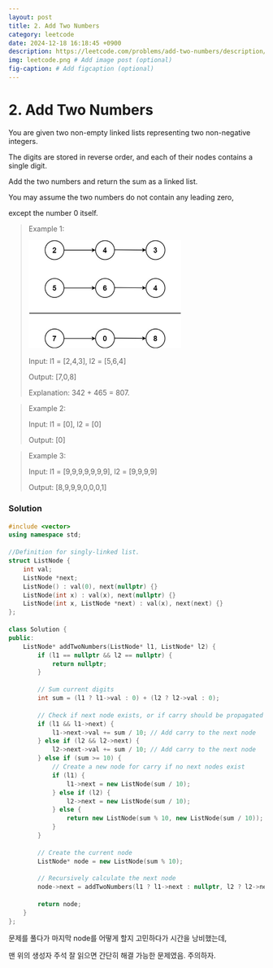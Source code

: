 ```yaml
---
layout: post
title: 2. Add Two Numbers
category: leetcode
date: 2024-12-18 16:18:45 +0900
description: https://leetcode.com/problems/add-two-numbers/description/
img: leetcode.png # Add image post (optional)
fig-caption: # Add figcaption (optional)
---
```


            
# 2. Add Two Numbers

You are given two non-empty linked lists representing two non-negative integers. 

The digits are stored in reverse order, and each of their nodes contains a single digit.

Add the two numbers and return the sum as a linked list.

You may assume the two numbers do not contain any leading zero, 

except the number 0 itself.



> Example 1:
> 
> <img src="../imgs/addtwonumber1.jpg" alt="addtwonumber1" width="300"/>
> 
> Input: l1 = [2,4,3], l2 = [5,6,4]
> 
> Output: [7,0,8]
> 
> Explanation: 342 + 465 = 807.


> Example 2:
> 
> Input: l1 = [0], l2 = [0]
> 
> Output: [0]



> Example 3:
> 
> Input: l1 = [9,9,9,9,9,9,9], l2 = [9,9,9,9]
> 
> Output: [8,9,9,9,0,0,0,1]


### Solution

```cpp
#include <vector>
using namespace std;

//Definition for singly-linked list.
struct ListNode {
    int val;
    ListNode *next;
    ListNode() : val(0), next(nullptr) {}
    ListNode(int x) : val(x), next(nullptr) {}
    ListNode(int x, ListNode *next) : val(x), next(next) {}
};

class Solution {
public:
    ListNode* addTwoNumbers(ListNode* l1, ListNode* l2) {
        if (l1 == nullptr && l2 == nullptr) {
            return nullptr;
        }
        
        // Sum current digits
        int sum = (l1 ? l1->val : 0) + (l2 ? l2->val : 0);
        
        // Check if next node exists, or if carry should be propagated
        if (l1 && l1->next) {
            l1->next->val += sum / 10; // Add carry to the next node
        } else if (l2 && l2->next) {
            l2->next->val += sum / 10; // Add carry to the next node
        } else if (sum >= 10) {
            // Create a new node for carry if no next nodes exist
            if (l1) {
                l1->next = new ListNode(sum / 10);
            } else if (l2) {
                l2->next = new ListNode(sum / 10);
            } else {
                return new ListNode(sum % 10, new ListNode(sum / 10));
            }
        }
        
        // Create the current node
        ListNode* node = new ListNode(sum % 10);
        
        // Recursively calculate the next node
        node->next = addTwoNumbers(l1 ? l1->next : nullptr, l2 ? l2->next : nullptr);
        
        return node;
    }
};
```

문제를 풀다가 마지막 node를 어떻게 할지 고민하다가 시간을 낭비했는데,

맨 위의 생성자 주석 잘 읽으면 간단히 해결 가능한 문제였음. 주의하자.
